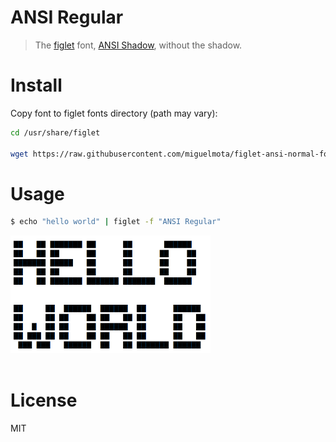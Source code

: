 # ANSI Regular

> The [figlet](http://www.figlet.org/) font, [ANSI Shadow](https://github.com/xero/figlet-fonts/blob/master/ANSI%20Shadow.flf), without the shadow.

# Install

Copy font to figlet fonts directory (path may vary):

```bash
cd /usr/share/figlet

wget https://raw.githubusercontent.com/miguelmota/figlet-ansi-normal-font/master/ANSI%20Regular.flf
```

# Usage

```bash
$ echo "hello world" | figlet -f "ANSI Regular"
```

<img src="./screenshot.png" width="320">
                                          

# License

MIT
